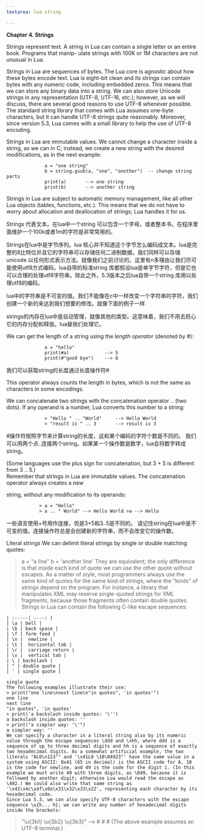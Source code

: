 ```yaml
---
textarea: lua string

---
```

**Chapter 4. Strings**

Strings represent text. A string in Lua can contain a single letter or an entire book. Programs that manip- ulate strings with 100K or 1M characters are not unusual in Lua.

Strings in Lua are sequences of bytes. The Lua core is agnostic about how these bytes encode text. Lua is eight-bit clean and its strings can contain bytes with any numeric code, including embedded zeros. This means that we can store any binary data into a string. We can also store Unicode strings in any representation (UTF-8, UTF-16, etc.); however, as we will discuss, there are several good reasons to use UTF-8 whenever possible. The standard string library that comes with Lua assumes one-byte characters, but it can handle UTF-8 strings quite reasonably. Moreover, since version 5.3, Lua comes with a small library to help the use of UTF-8 encoding.

Strings in Lua are immutable values. We cannot change a character inside a string, as we can in C; instead, we create a new string with the desired modifications, as in the next example:

                  a = "one string"
                  b = string.gsub(a, "one", "another")  -- change string parts
                  print(a)       --> one string
                  print(b)       --> another string

Strings in Lua are subject to automatic memory management, like all other Lua objects (tables, functions, etc.). This means that we do not have to worry about allocation and deallocation of strings; Lua handles it for us.

Strings 代表文本。在lua中一个string 可以包含一个字母，或者整本书。在程序里面维护一个100k或者1m的字符是非常常用的。

Strings在lua中是字节序列。lua 核心并不知道这个字节怎么编码成文本。lua是完整的8比特位并且它的字符串可以存储任何二进制数据。我们同样可以存储unicode 以任何形式表示方法。就像我们之前讨论的，这里有n多理由让我们尽可能使用utf8方式编码。lua自带的标准string 库都假设lua是单字节字符，但是它也可以合理的处理utf8字符串。除此之外，5.3版本之后lua自带一个string 库用以处理utf8的编码。

lua中的字符串是不可变的值。我们不能像在c中一样改变一个字符串的字符，我们创建一个新的来达到我们想要的修改。就像下面的例子一样

strings的内存在lua中是自动管理，就像其他的类型。这意味着，我们不用去担心它的内存分配和释放。lua替我们处理它。

We can get the length of a string using the _length operator_ (denoted by #):

                  a = "hello"
                  print(#a)             --> 5
                  print(#"good bye")    --> 8

我们可以获取string的长度通过长度操作符#

This operator always counts the length in bytes, which is not the same as characters in some encodings.

We can concatenate two strings with the concatenation operator .. (two dots). If any operand is a number, Lua converts this number to a string:

                  > "Hello " .. "World"     --> Hello World
                  > "result is " .. 3       --> result is 3

\#操作符按照字节来计算string的长度，这和某个编码的字符个数是不同的。
我们可以用两个点..连接两个string。如果某一个操作数是数字，lua会将数字转成string。

(Some languages use the plus sign for concatenation, but 3 + 5 is different from 3 .. 5.)  
Remember that strings in Lua are immutable values. The concatenation operator always creates a new

string, without any modification to its operands:

    			> a = "Hello"  
    			> a .. " World" --> Hello World >a --> Hello

一些语言使用+号用作连接，但是3+5和3..5是不同的。
请记住string在lua中是不可变的值。连接操作符总是会创建新的字符串，而不会改变它的操作数。

Literal strings
We can delimit literal strings by single or double matching quotes:

> a = "a line"
> b = 'another line'
> They are equivalent; the only difference is that inside each kind of quote we can use the other quote without escapes.
> As a matter of style, most programmers always use the same kind of quotes for the same kind of strings, where the “kinds” of strings depend on the program. For instance, a library that manipulates XML may reserve single-quoted strings for XML fragments, because those fragments often contain double quotes.
> Strings in Lua can contain the following C-like escape sequences:

    | :-----| ----: |
    | \a | bell | 
    | \b | back space | 
    | \f | form feed |
    | \n |  newline |
    | \t |  horizontal tab |
    | \r |  carriage return |
    | \v |  vertical tab |
    | \ | backslash |
    | " | double quote |
    | ' | single quote |
    
    single quote
    The following examples illustrate their use:
    > print("one line\nnext line\n"in quotes", 'in quotes'")
    one line
    next line
    "in quotes", 'in quotes'
    > print('a backslash inside quotes: '\'')
    a backslash inside quotes: ''
    > print("a simpler way: '\'")
    a simpler way: ''
    We can specify a character in a literal string also by its numeric value through the escape sequences \ddd and \xhh, where ddd is a sequence of up to three decimal digits and hh is a sequence of exactly two hexadecimal digits. As a somewhat artificial example, the two literals "ALO\n123"" and '\x41LO \10\04923"' have the same value in a system using ASCII: 0x41 (65 in decimal) is the ASCII code for A, 10 is the code for newline, and 49 is the code for the digit 1. (In this example we must write 49 with three digits, as \049, because it is followed by another digit; otherwise Lua would read the escape as \492.) We could also write that same string as '\x41\x4c\x4f\x0a\x31\x32\x33\x22', representing each character by its hexadecimal code.
    Since Lua 5.3, we can also specify UTF-8 characters with the escape sequence \u{h... h}; we can write any number of hexadecimal digits inside the brackets:

> "\\u{3b1} \\u{3b2} \\u{3b3}" --> # # # (The above example assumes an UTF-8 terminal.)
